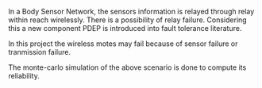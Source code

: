 In a Body Sensor Network, the sensors information is relayed through relay within reach wirelessly. There is a possibility of relay failure. Considering this a new component PDEP is introduced into fault tolerance literature. 

In this project the wireless motes may fail because of sensor failure or tranmission failure. 

The monte-carlo simulation of the above scenario is done to compute its reliability.
